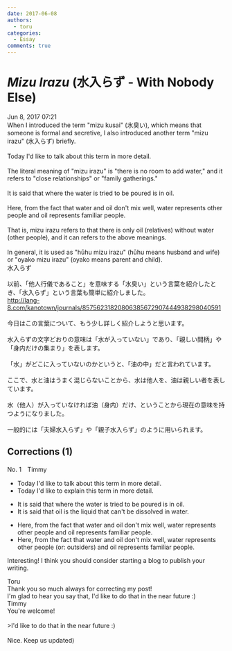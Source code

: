 ```yaml
---
date: 2017-06-08
authors:
  - toru
categories:
  - Essay
comments: true
---
```


# <strong><em>Mizu Irazu</strong></em> (水入らず - With Nobody Else)
<div class="date">Jun 8, 2017 07:21</div>
<div id="post"><div id="body_show_ori">
When I introduced the term "mizu kusai" (水臭い), which means that someone is formal and secretive, I also introduced another term "mizu irazu" (水入らず) briefly.<br/><br/>Today I'd like to talk about this term in more detail.<br/><br/>The literal meaning of "mizu irazu" is "there is no room to add water," and it refers to "close relationships" or "family gatherings."<br/><br/>It is said that where the water is tried to be poured is in oil.<br/><br/>Here, from the fact that water and oil don't mix well, water represents other people and oil represents familiar people.<br/><br/>That is, mizu irazu refers to that there is only oil (relatives) without water (other people), and it can refers to the above meanings.<br/><br/>In general, it is used as "hūhu mizu irazu" (hūhu means husband and wife) or "oyako mizu irazu" (oyako means parent and child).
</div></div>

<!-- more -->

<div id="post_ja"><div id="body_show_mo">
水入らず<br/><br/>以前、「他人行儀であること」を意味する「水臭い」という言葉を紹介したとき、「水入らず」という言葉も簡単に紹介しました。<br/><a href="http://lang-8.com/kanotown/journals/85756231820806385672907444938298040591" target="_blank">http://lang-8.com/kanotown/journals/85756231820806385672907444938298040591</a><br/><br/>今日はこの言葉について、もう少し詳しく紹介しようと思います。<br/><br/>水入らずの文字どおりの意味は「水が入っていない」であり、「親しい間柄」や「身内だけの集まり」を表します。<br/><br/>「水」がどこに入っていないのかというと、「油の中」だと言われています。<br/><br/>ここで、水と油はうまく混じらないことから、水は他人を、油は親しい者を表しています。<br/><br/>水（他人）が入っていなければ油（身内）だけ、ということから現在の意味を持つようになりました。<br/><br/>一般的には「夫婦水入らず」や「親子水入らず」のように用いられます。
</div></div>

## Corrections (1)
<div id="block"><div class="first_name"> No. 1　<span class="just_name">Timmy</span></div><div id="block2">
<ul class="correction_field">
<li class="incorrect">Today I'd like to talk about this term in more detail.</li>
<li class="corrected correct">
Today I'd like to <span class="f_blue">explain </span>this term in more detail.
</li>
</ul>
<ul class="correction_field">
<li class="incorrect">It is said that where the water is tried to be poured is in oil.</li>
<li class="corrected correct">
It is said that oil is the <span class="f_blue">liquid</span> <span class="f_blue">that can't </span>be <span class="f_blue">dissolved</span> in water.
</li>
</ul>
<ul class="correction_field">
<li class="incorrect">Here, from the fact that water and oil don't mix well, water represents other people and oil represents familiar people.</li>
<li class="corrected correct">
Here, from the fact that water and oil don't mix well, water represents other people (or: <span class="f_blue">outsiders</span>) and oil represents familiar people.
</li>
</ul>
<p class="comment_small">
 Interesting! I think you should consider starting a blog to publish your writing.
</p>

</div><div class="name"><span class="just_name">Toru</span><br>
Thank you so much always for correcting my post!<br/>I'm glad to hear you say that, I'd like to do that in the near future :)
</div>
<div class="name"><span class="just_name">Timmy</span><br>
You're welcome!<br/><br/>&gt;I'd like to do that in the near future :)<br/><br/>Nice. Keep us updated)
</div>
</div>
